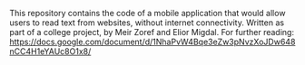 This repository contains the code of a mobile application that would allow users to read text from websites, without internet connectivity.
Written as part of a college project, by Meir Zoref and Elior Migdal.
For further reading: https://docs.google.com/document/d/1NhaPvW4Bqe3eZw3pNvzXoJDw648nCC4H1eYAUc8O1x8/
